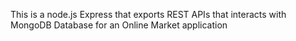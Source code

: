 This is a node.js Express that exports REST APIs that interacts with MongoDB Database for an Online Market application
